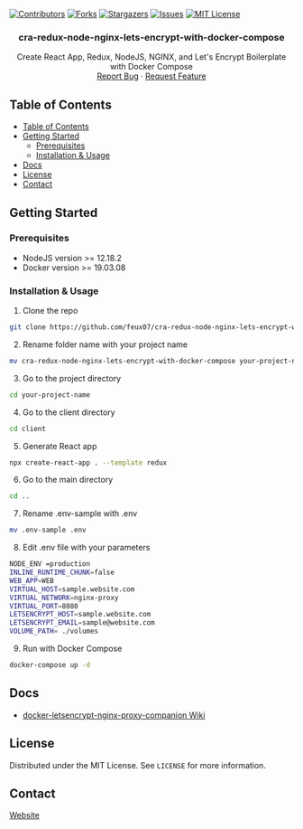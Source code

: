 
[![Contributors][contributors-shield]][contributors-url]
[![Forks][forks-shield]][forks-url]
[![Stargazers][stars-shield]][stars-url]
[![Issues][issues-shield]][issues-url]
[![MIT License][license-shield]][license-url]


<p align="center">

  <h3 align="center">cra-redux-node-nginx-lets-encrypt-with-docker-compose</h3>

  <p align="center">
    Create React App, Redux, NodeJS, NGINX, and Let's Encrypt Boilerplate with Docker Compose
    <br />
    <a href="https://github.com/feux07/cra-redux-node-nginx-lets-encrypt-with-docker-compose/issues">Report Bug</a>
    ·
    <a href="https://github.com/feux07/cra-redux-node-nginx-lets-encrypt-with-docker-compose/issues">Request Feature</a>
  </p>
</p>



<!-- TABLE OF CONTENTS -->
## Table of Contents

- [Table of Contents](#table-of-contents)
- [Getting Started](#getting-started)
  - [Prerequisites](#prerequisites)
  - [Installation & Usage](#installation--usage)
- [Docs](#docs)
- [License](#license)
- [Contact](#contact)


<!-- GETTING STARTED -->
## Getting Started

### Prerequisites

* NodeJS version >= 12.18.2
* Docker version >= 19.03.08 

### Installation & Usage
 
1. Clone the repo

```sh
git clone https://github.com/feux07/cra-redux-node-nginx-lets-encrypt-with-docker-compose.git
```


2. Rename folder name with your project name

```sh
mv cra-redux-node-nginx-lets-encrypt-with-docker-compose your-project-name
```

3. Go to the project directory

```sh
cd your-project-name
```

4. Go to the client directory

```sh
cd client
```

5. Generate React app

```sh
npx create-react-app . --template redux
```

6. Go to the main directory

```sh
cd ..
```

7. Rename .env-sample with .env

```sh
mv .env-sample .env
```

8. Edit .env file with your parameters

```sh
NODE_ENV =production
INLINE_RUNTIME_CHUNK=false
WEB_APP=WEB
VIRTUAL_HOST=sample.website.com
VIRTUAL_NETWORK=nginx-proxy
VIRTUAL_PORT=8080
LETSENCRYPT_HOST=sample.website.com
LETSENCRYPT_EMAIL=sample@website.com
VOLUME_PATH= ./volumes
```

9. Run with Docker Compose

```sh
docker-compose up -d
```

## Docs

* [docker-letsencrypt-nginx-proxy-companion Wiki](https://github.com/nginx-proxy/docker-letsencrypt-nginx-proxy-companion/wiki)


<!-- LICENSE -->
## License

Distributed under the MIT License. See `LICENSE` for more information.


<!-- CONTACT -->
## Contact

[Website](https://fethierdincuzun.com)


<!-- MARKDOWN LINKS & IMAGES -->
<!-- https://www.markdownguide.org/basic-syntax/#reference-style-links -->
[contributors-shield]: https://img.shields.io/github/contributors/feux07/cra-redux-node-nginx-lets-encrypt-with-docker-compose.svg?style=flat-square
[contributors-url]: https://github.com/feux07/cra-redux-node-nginx-lets-encrypt-with-docker-compose/graphs/contributors
[forks-shield]: https://img.shields.io/github/forks/feux07/cra-redux-node-nginx-lets-encrypt-with-docker-compose.svg?style=flat-square
[forks-url]: https://github.com/feux07/cra-redux-node-nginx-lets-encrypt-with-docker-compose/network/members
[stars-shield]: https://img.shields.io/github/stars/feux07/cra-redux-node-nginx-lets-encrypt-with-docker-compose.svg?style=flat-square
[stars-url]: https://github.com/feux07/cra-redux-node-nginx-lets-encrypt-with-docker-compose/stargazers
[issues-shield]: https://img.shields.io/github/issues/feux07/cra-redux-node-nginx-lets-encrypt-with-docker-compose.svg?style=flat-square
[issues-url]: https://github.com/feux07/cra-redux-node-nginx-lets-encrypt-with-docker-compose/issues
[license-shield]: https://img.shields.io/github/license/feux07/cra-redux-node-nginx-lets-encrypt-with-docker-compose.svg?style=flat-square
[license-url]: https://github.com/feux07/cra-redux-node-nginx-lets-encrypt-with-docker-compose/blob/master/LICENSE
